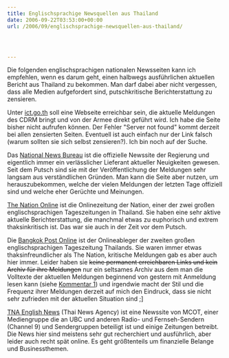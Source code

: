 ```yaml
---
title: Englischsprachige Newsquellen aus Thailand
date: 2006-09-22T03:53:00+00:00
url: /2006/09/englischsprachige-newsquellen-aus-thailand/




---
```

Die folgenden englischsprachigen nationalen Newsseiten kann ich empfehlen, wenn es darum geht, einen halbwegs ausführlichen aktuellen Bericht aus Thailand zu bekommen. Man darf dabei aber nicht vergessen, dass alle Medien aufgefordert sind, putschkritische Berichterstattung zu zensieren.

Unter [ict.go.th][1] soll eine Webseite erreichbar sein, die aktuelle Meldungen des <span class="caps">CDRM</span> bringt und von der Armee direkt geführt wird. Ich habe die Seite bisher nicht aufrufen können. Der Fehler "Server not found" kommt derzeit bei allen zensierten Seiten. Eventuell ist auch einfach nur der Link falsch (warum sollten sie sich selbst zensieren?). Ich bin noch auf der Suche.

Das [National News Bureau][2] ist die offizielle Newssite der Regierung und eigentlich immer ein verlässlicher Lieferant aktueller Neuigkeiten gewesen. Seit dem Putsch sind sie mit der Veröffentlichung der Meldungen sehr langsam aus verständlichen Gründen. Man kann die Seite aber nutzen, um herauszubekommen, welche der vielen Meldungen der letzten Tage offiziell sind und welche eher Gerüchte und Meinungen.

[The Nation Online][3] ist die Onlinezeitung der Nation, einer der zwei großen englischsprachigen Tageszeitungen in Thailand. Sie haben eine sehr aktive aktuelle Berichterstattung, die manchmal etwas zu euphorisch und extrem thaksinkritisch ist. Das war sie auch in der Zeit vor dem Putsch.

Die [Bangkok Post Online][4] ist der Onlineableger der zweiten großen englischsprachigen Tageszeitung Thailands. Sie waren immer etwas thaksinfreundlicher als The Nation, kritische Meldungen gab es aber auch hier immer. Leider haben sie <del>keine permanent erreichbaren Links und kein Archiv für ihre Meldungen</del> nur ein seltsames Archiv aus dem man die Volltexte der aktuellen Meldungen beginnend von gestern mit Anmeldung lesen kann (siehe [Kommentar 1][5]) und irgendwie macht der Stil und die Frequenz ihrer Meldungen derzeit auf mich den Eindruck, dass sie nicht sehr zufrieden mit der aktuellen Situation sind ;]

[<span class="caps">TNA</span> English News][6] (Thai News Agency) ist eine Newssite von <span class="caps">MCOT</span>, einer Mediengruppe die an <span class="caps">UBC</span> und anderen Radio- und Fernseh-Sendern (Channel 9) und Sendergruppen beteiligt ist und einige Zeitungen betreibt. Die News hier sind meistens sehr gut recherchiert und ausführlich, aber leider auch recht spät online. Es geht größtenteils um finanzielle Belange und Businessthemen.

 [1]: http://www.ict.go.th/
 [2]: http://thainews.prd.go.th/newsenglish/
 [3]: http://www.nationmultimedia.com/index.php
 [4]: http://www.bangkokpost.com/
 [5]: #c000795
 [6]: http://etna.mcot.net/
